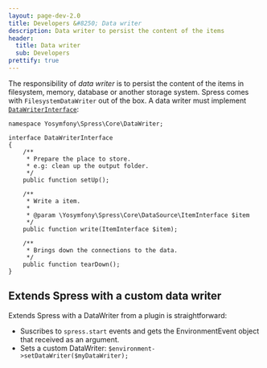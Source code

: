 ```yaml
---
layout: page-dev-2.0
title: Developers &#8250; Data writer
description: Data writer to persist the content of the items
header: 
  title: Data writer
  sub: Developers
prettify: true
---
```

The responsibility of *data writer* is to persist the content of the items in filesystem, memory, database or another storage system. Spress comes with `FilesystemDataWriter` out of the box. A data writer must implement [`DataWriterInterface`](https://github.com/spress/Spress/blob/master/src/Core/DataWriter/DataWriterInterface.php):

```
namespace Yosymfony\Spress\Core\DataWriter;

interface DataWriterInterface
{
    /**
     * Prepare the place to store.
     * e.g: clean up the output folder.
     */
    public function setUp();

    /**
     * Write a item.
     *
     * @param \Yosymfony\Spress\Core\DataSource\ItemInterface $item
     */
    public function write(ItemInterface $item);

    /**
     * Brings down the connections to the data.
     */
    public function tearDown();
}
```

## Extends Spress with a custom data writer

Extends Spress with a DataWriter from a plugin is straightforward:

* Suscribes to `spress.start` events and gets the EnvironmentEvent object that received as an argument.
* Sets a custom DataWriter: `$environment->setDataWriter($myDataWriter);`